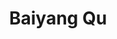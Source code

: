 ---
# Display name
title: Baiyang Qu
Email address: baiyangqu6@gmail.com

# Full name (for SEO)
first_name: Baiyang
last_name: Qu

# Status emoji
status:
  icon: ☕️

# Is this the primary user of the site?
superuser: true

# Role/position/tagline
role: AI Engineer

# Organizations/Affiliations to display in Biography blox
organizations:
  - name: VIVACITY
    url: https://www.vivacityapp.com/ # 如果有更具体的公司网址，请替换

# Social network links
# Need to use another icon? Simply download the SVG icon to your `assets/media/icons/` folder.
profiles:
  - icon: at-symbol
    url: 'mailto:baiyangqu6@gmail.com'
    label: E-mail Me
  # - icon: brands/x
  #   url: https://twitter.com/GetResearchDev # Replace with actual Twitter URL if available
  - icon: brands/github
    url: https://github.com/Baiyang66666666 # Replace with actual GitHub URL if available
  - icon: brands/linkedin
    url: https://www.linkedin.com/in/baiyang-qu-6b1b19249 # Replace with actual LinkedIn URL if available
  # - icon: brands/instagram
  #   url: https://www.instagram.com/ # Replace with actual Instagram URL if available

education:
  - area: MSc Computer Science with Speech and Language Processing
    institution: University of Sheffield
    date_start: 2022-09-01
    date_end: 2023-09-01
    summary: |
      Completed with Distinction Degree.

      Modules included: Speech Technology, Scalable Machine Learning, Text Processing, Speech Processing, Natural Language Processing, Machine Learning and Adaptive Intelligence, Team Software Project, Computer Professional Issues.

      Dissertation: Improving Automatic Speech Recognition to help the prediction of Transient Loss of Consciousness consultations.
    button:
      text: Download
      url: https://github.com/Baiyang66666666/TLOC-Diagnosis-tool-with-conversation-analysis-and-improved-ASR-system/blob/main/BaiyangQu_MScDissertation.pdf
      
  - area: BSc Electronic Information Engineering
    institution: Qingdao University
    date_start: 2017-09-01
    date_end: 2021-06-01
    summary: |
      GPA: 81.68/100

      Modules included: C Language Programming, Embedded System and Application, Signal and System, Algorithms and Data Structure, Python Programming, Circuit Principle, Object-Oriented Programming, Pattern Recognition, LabVIEW, etc.

work:
  - position: AI Engineer
    company_name: VIVACITY
    company_url: https://www.vivacityapp.com/ # 如果有更具体的公司网址，请替换
    company_logo: '' # Add logo URL if available
    date_start: 2024-05-01
    date_end: ''
    summary: |2-
      AI Text Processing & Multi-Functional System (RAG Project) | Full Stack Developer

      * Developed a distributed AI-driven text processing system using Cloudflare Workers and LangChain.
      * Implemented RAG technology for enhanced text generation accuracy.
      * Built serverless architecture with Cloudflare Workers and Durable Objects.
      * Developed AI agents for dynamic task handling and integrated LangChain.
      * Used asynchronous programming and task queues (Cloudflare Queue) for efficient data processing.
      * Optimized SQL database for storing and retrieving user data.

      Azure AI-based Automated Image Classification System | AI Engineer**

      * Fine-tuned a Large Language Model (LLM) with labeled data for improved accuracy.
      * Built the backend with NestJS, integrated pretrained LLM for classification, and used Redis Queue for batch tasks.
      * Developed MongoDB storage for metadata and classification logs, adding an error correction module to improve model training.

      WeChat Mini-Program User Analysis & Business Insights**

      * Used Google BigQuery for large-scale data analysis and Looker for real-time visualizations.
      * Applied SQL for data cleaning and aggregation, with time-series analysis to detect trends in active users and query volumes.

      Industry-Specific Translation & Terminology Management System | AI Engineer**

      * Designed and implemented Glossary datastore (Cloudflare D1 Database) for managing industry-specific terms, ensuring consistency and accuracy in translations.
      * Developed RESTful APIs for glossary updates and integrated Azure OpenAI for customized machine translation.
      * Used SQL for efficient data storage and real-time glossary synchronization, providing flexible and fast translation.

      
  - position: Student Internship
    company_name: VoiceBase, Inc., A LivePerson (LPSN) Company
    company_url: ''
    company_logo: '' # Add logo URL if available
    date_start: 2023-03-03
    date_end: 2023-07-28
    summary: |2-
      * Re-implemented the method to automate the prediction of Mean Opinion Score (MOS) for synthetic speech using LDNet model.
      * Implemented LDNet on VCC2018 and BVCC datasets.
      * Gained experience in managing data and algorithm pipelines on HPC systems.
  - position: Graduate Teaching Assistant
    company_name: University of Sheffield
    company_url: https://www.sheffield.ac.uk/ # 如果有学校网址，请替换
    company_logo: '' # Add logo URL if available
    date_start: 2022-10-04
    date_end: 2022-12-02
    summary: |2-
      * Served as a Technical Demonstrator in Module Engineering Software Design.
      * Contributed to practical laboratory classes, conducted demonstrations and experiments.
      * Participated in module development and assisted in designing experiments on embedded systems (NXP-KL25Z).
      * Guided students in deploying microcontrollers.
  - position: Algorithm Intern
    company_name: ByteDance PICO
    company_url:  # 可以添加公司网址，如果希望展示
    company_logo: '' # Add logo URL if available
    date_start: 2021-06-10
    date_end: 2021-08-13
    summary: |2-
      * Verified the accuracy of visual positioning by calibrating VR sensor data with visual input.
      * Recorded and analyzed motion tracking data for positioning algorithm improvement.
      * Collaborated with a multidisciplinary team.
  - position: Team Leader
    company_name: Little Sunflower Volunteer Team in Qingdao University
    company_url:  # 可以添加组织网址，如果希望展示
    company_logo: '' # Add logo URL if available
    date_start: 2017-10-01
    date_end: 2021-08-01
    summary: |2-
      * Spearheaded a team for volunteer activities in communities and rural areas.
      * Developed VR software (UE4) for children's English learning and conducted programming courses.
      * Pioneered VR travel experiences for individuals with mobility difficulties and elderly residents.

# Skills
skills:
  - name: Technical Skills # 技能大类：技术技能
    items:
      - name: Programming Languages - Python, JavaScript/Node.js, C++, MATLAB  # 技能子类：编程语言
        description: ''
        icon: devicon/python

      - name: Databases - MongoDB, BigQuery, Cloudflare D1, Redis, Azure SQL Database # 技能子类：数据库
        description: ''
        icon: simple-icons/mongodb

      - name: Cloud Platforms - Azure Cloud, Cloudflare, Google Cloud, DigitalOcean # 技能子类：云平台
        description: ''
        icon: simple-icons/googlecloud

      - name: AI/ML & Data Science - LLMs Deployment(OpenAI, DeepSeek, Gemini, Claude, etc.), Data Pipeline, Data Analysis & Visualization(Looker, PowerBI) # 技能子类：AI/ML & 数据科学
        description: ''
        icon: simple-icons/powerbi

      - name: DevOps & Infrastructure - Docker, HPC, Linux/Bash, Kubernetes # 技能子类：DevOps & 基础设施
        description: ''
        icon: devicon/docker

  - name: Hobbies # 技能大类：兴趣爱好 (放在 Skills 下面)
    color: '#eeac02' # 保留原 hobbies 的颜色设置
    color_border: '#f0bf23' # 保留原 hobbies 的边框颜色设置
    items: # 具体爱好列表
      - name: Hiking
        description: ''
        percent: 60 # 爱好百分比可以根据需要调整，这里沿用之前的
        icon: person-simple-walk
      - name: Basketball
        description: ''
        percent: 70
        icon: basketball-ball
      - name: Frisbee
        description: ''
        percent: 70
        icon: disc-flying
      - name: Table Tennis
        description: ''
        percent: 70
        icon: table-tennis-paddle-ball
      - name: Snowboarding
        description: ''
        percent: 70
        icon: snowboard


languages:
  - name: English
    percent: 100 # 请根据实际情况调整百分比
  - name: Chinese
    percent: 100 #  母语，所以调整为 100%
  - name: French
    percent: 25
# Awards.
awards:
  - title: Outstanding Graduates of Qingdao University
    date: '2020-01-01' #  修改为 YYYY-MM-DD 格式
    awarder: Qingdao University
    icon: school #  可以更换更合适的图标
    summary: |
      Outstanding Graduates of Qingdao University
  - title: University Academic Excellence Scholarship
    date: '2017-01-01' # 修改为 YYYY-MM-DD 格式 (起始年份)
    awarder: Qingdao University
    icon: school #  可以更换更合适的图标
    summary: |
      University Academic Excellence Scholarship (2017-2021)
  - title: Honorable Mention on Mathematical Contest in Modeling (MCM/ICM)
    date: '2020-01-01' #  修改为 YYYY-MM-DD 格式
    awarder: MCM/ICM
    icon: award # 可以更换更合适的图标
    summary: |
      Honorable Mention on Mathematical Contest in Modeling (MCM/ICM)
  - title: First Prize on National Mathematical Contest in Modeling
    date: '2019-01-01' #  修改为 YYYY-MM-DD 格式
    awarder: National Mathematical Contest in Modeling
    icon: award # 可以更换更合适的图标
    summary: |
      First Prize on National Mathematical Contest in Modeling
  - title: First Prize on National Undergraduate Electronic Design Contest
    date: '2019-01-01' #  修改为 YYYY-MM-DD 格式
    awarder: National Undergraduate Electronic Design Contest
    icon: award # 可以更换更合适的图标
    summary: |
      First Prize on National Undergraduate Electronic Design Contest
  - title: First Prize on Provincial University Internet of Things Contest of Innovation
    date: '2019-01-01' #  修改为 YYYY-MM-DD 格式
    awarder: Provincial University Internet of Things Contest of Innovation
    icon: award # 可以更换更合适的图标
    summary: |
      First Prize on Provincial University Internet of Things Contest of Innovation
  - title: Second Prize of Provincial College Student Physics Competition
    date: '2019-01-01' #  修改为 YYYY-MM-DD 格式
    awarder: Provincial College Student Physics Competition
    icon: award # 可以更换更合适的图标
    summary: |
      Second Prize of Provincial College Student Physics Competition
---